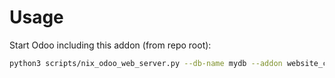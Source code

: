 # Usage

Start Odoo including this addon (from repo root):

```bash
python3 scripts/nix_odoo_web_server.py --db-name mydb --addon website_crm_sms
```
